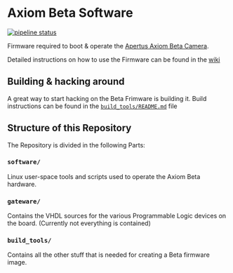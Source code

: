 # Axiom Beta Software
[![pipeline status](https://gitlab.com/apertus/beta-software/badges/master/pipeline.svg)](https://gitlab.com/apertus/beta-software/pipelines/)

Firmware required to boot & operate the [Apertus Axiom Beta Camera](https://www.apertus.org/axiom-beta).

Detailed instructions on how to use the Firmware can be found in the [wiki](https://wiki.apertus.org/index.php/AXIOM_Beta/AXIOM_Beta_Software)

## Building & hacking around
A great way to start hacking on the Beta Frimware is building it.
Build instructions can be found in the [`build_tools/README.md`](build_tools/README.md) file

## Structure of this Repository
The Repository is divided in the following Parts:

### `software/`
Linux user-space tools and scripts used to operate the Axiom Beta hardware.

### `gateware/`
Contains the VHDL sources for the various Programmable Logic devices on the board. (Currently not everything is contained)


### `build_tools/`
Contains all the other stuff that is needed for creating a Beta firmware image.
